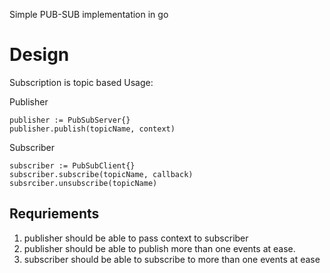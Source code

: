 Simple PUB-SUB implementation in go

Design
======

Subscription is topic based
Usage:


Publisher

```
publisher := PubSubServer{}
publisher.publish(topicName, context)
```

Subscriber

```
subscriber := PubSubClient{}
subscriber.subscribe(topicName, callback) 
subsrciber.unsubscribe(topicName)

```


Requriements
------------
1. publisher should be able to pass context to subscriber
2. publisher should be able to publish more than one events at ease.
3. subscriber should be able to subscribe to more than one events at ease
